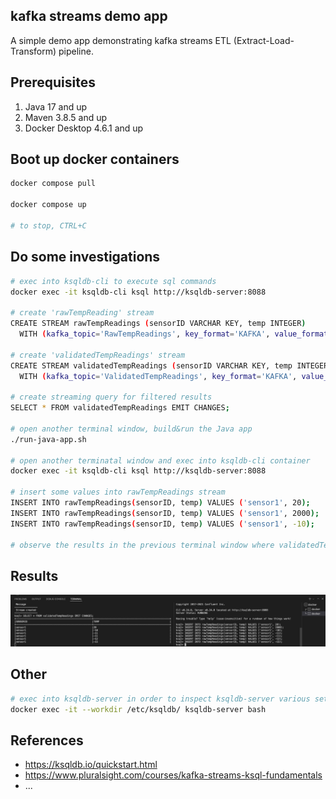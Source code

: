 kafka streams demo app
----------------------

A simple demo app demonstrating kafka streams ETL (Extract-Load-Transform) pipeline.

Prerequisites
-------------

1. Java 17 and up
1. Maven 3.8.5 and up
1. Docker Desktop 4.6.1 and up


Boot up docker containers
-------------------------

```bash
docker compose pull

docker compose up

# to stop, CTRL+C
```


Do some investigations
----------------------

```bash
# exec into ksqldb-cli to execute sql commands
docker exec -it ksqldb-cli ksql http://ksqldb-server:8088

# create 'rawTempReading' stream
CREATE STREAM rawTempReadings (sensorID VARCHAR KEY, temp INTEGER)
  WITH (kafka_topic='RawTempReadings', key_format='KAFKA', value_format='KAFKA', partitions=1);

# create 'validatedTempReadings' stream
CREATE STREAM validatedTempReadings (sensorID VARCHAR KEY, temp INTEGER)
  WITH (kafka_topic='ValidatedTempReadings', key_format='KAFKA', value_format='KAFKA', partitions=1);

# create streaming query for filtered results
SELECT * FROM validatedTempReadings EMIT CHANGES;

# open another terminal window, build&run the Java app
./run-java-app.sh

# open another terminatal window and exec into ksqldb-cli container
docker exec -it ksqldb-cli ksql http://ksqldb-server:8088

# insert some values into rawTempReadings stream
INSERT INTO rawTempReadings(sensorID, temp) VALUES ('sensor1', 20);
INSERT INTO rawTempReadings(sensorID, temp) VALUES ('sensor1', 2000);
INSERT INTO rawTempReadings(sensorID, temp) VALUES ('sensor1', -10);

# observe the results in the previous terminal window where validatedTempReadings are emitted

```

Results
-------

![results](/results/streams01.png)



Other
-----

```bash
# exec into ksqldb-server in order to inspect ksqldb-server various setting files
docker exec -it --workdir /etc/ksqldb/ ksqldb-server bash

```


References
----------

* https://ksqldb.io/quickstart.html
* https://www.pluralsight.com/courses/kafka-streams-ksql-fundamentals
* ...